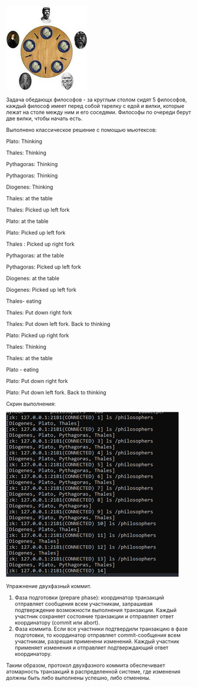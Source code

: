 ![Alt text](/screens/image-5.png)

Задача обедающх философов - за круглым столом сидят 5 философов,
каждый философ имеет перед собой тарелку с едой и вилки, которые лежат на столе между ним и его соседями. Философы по очереди берут две вилки, чтобы начать есть. 


Выполнено классическое решение с помощью мьютексов:

Plato: Thinking

Thales: Thinking

Pythagoras: Thinking

Pythagoras: Thinking

Diogenes: Thinking

Thales: at the table

Thales: Picked up left fork

Plato: at the table

Plato: Picked up left fork

Thales : Picked up right fork

Pythagoras: at the table

Pythagoras: Picked up left fork

Diogenes: at the table

Diogenes: Picked up left fork

Thales- eating

Thales: Put down right fork

Thales: Put down left fork. Back to thinking

Plato: Picked up right fork

Thales: Thinking

Thales: at the table

Plato - eating

Plato: Put down right fork

Plato: Put down left fork. Back to thinking

Скрин выполнения:

![Alt text](/screens/image-6.png)

Упражнение двухфазный коммит.
1. Фаза подготовки (prepare phase): координатор транзакций отправляет сообщения всем
участникам, запрашивая подтверждение возможности выполнения транзакции. Каждый участник сохраняет состояние транзакции и отправляет ответ координатору (commit или abort).
2. Фаза коммита. Если все участники подтвердили транзакцию в фазе подготовки, то координатор отправляет commit-сообщения всем участникам, разрешая применени изменений. Каждый участник применяет изменения и отправляет подтверждающий ответ координатору.

Таким образом, протокол двухфазного коммита обеспечивает атомарность транзакций в распределенной системе, где изменения должны быть либо выполнены успешно, либо отменены.
